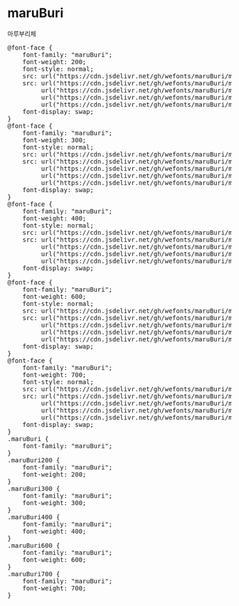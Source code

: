 # maruBuri
마루부리체

<pre>
@font-face {
    font-family: "maruBuri";
    font-weight: 200;
    font-style: normal;
    src: url("https://cdn.jsdelivr.net/gh/wefonts/maruBuri/maruBuri-ExtraLight.eot");
    src: url("https://cdn.jsdelivr.net/gh/wefonts/maruBuri/maruBuri-ExtraLight.eot?#iefix") format("embedded-opentype"),
         url("https://cdn.jsdelivr.net/gh/wefonts/maruBuri/maruBuri-ExtraLight.woff2") format("woff2"),
         url("https://cdn.jsdelivr.net/gh/wefonts/maruBuri/maruBuri-ExtraLight.woff") format("woff"),
         url("https://cdn.jsdelivr.net/gh/wefonts/maruBuri/maruBuri-ExtraLight.ttf") format("truetype");
    font-display: swap;
} 
@font-face {
    font-family: "maruBuri";
    font-weight: 300;
    font-style: normal;
    src: url("https://cdn.jsdelivr.net/gh/wefonts/maruBuri/maruBuri-Light.eot");
    src: url("https://cdn.jsdelivr.net/gh/wefonts/maruBuri/maruBuri-Light.eot?#iefix") format("embedded-opentype"),
         url("https://cdn.jsdelivr.net/gh/wefonts/maruBuri/maruBuri-Light.woff2") format("woff2"),
         url("https://cdn.jsdelivr.net/gh/wefonts/maruBuri/maruBuri-Light.woff") format("woff"),
         url("https://cdn.jsdelivr.net/gh/wefonts/maruBuri/maruBuri-Light.ttf") format("truetype");
    font-display: swap;
} 
@font-face {
    font-family: "maruBuri";
    font-weight: 400;
    font-style: normal;
    src: url("https://cdn.jsdelivr.net/gh/wefonts/maruBuri/maruBuri-Regular.eot");
    src: url("https://cdn.jsdelivr.net/gh/wefonts/maruBuri/maruBuri-Regular.eot?#iefix") format("embedded-opentype"),
         url("https://cdn.jsdelivr.net/gh/wefonts/maruBuri/maruBuri-Regular.woff2") format("woff2"),
         url("https://cdn.jsdelivr.net/gh/wefonts/maruBuri/maruBuri-Regular.woff") format("woff"),
         url("https://cdn.jsdelivr.net/gh/wefonts/maruBuri/maruBuri-Regular.ttf") format("truetype");
    font-display: swap;
}
@font-face {
    font-family: "maruBuri";
    font-weight: 600;
    font-style: normal;
    src: url("https://cdn.jsdelivr.net/gh/wefonts/maruBuri/maruBuri-SemiBold.eot");
    src: url("https://cdn.jsdelivr.net/gh/wefonts/maruBuri/maruBuri-SemiBold.eot?#iefix") format("embedded-opentype"),
         url("https://cdn.jsdelivr.net/gh/wefonts/maruBuri/maruBuri-SemiBold.woff2") format("woff2"),
         url("https://cdn.jsdelivr.net/gh/wefonts/maruBuri/maruBuri-SemiBold.woff") format("woff"),
         url("https://cdn.jsdelivr.net/gh/wefonts/maruBuri/maruBuri-SemiBold.ttf") format("truetype");
    font-display: swap;
}
@font-face {
    font-family: "maruBuri";
    font-weight: 700;
    font-style: normal;
    src: url("https://cdn.jsdelivr.net/gh/wefonts/maruBuri/maruBuri-Bold.eot");
    src: url("https://cdn.jsdelivr.net/gh/wefonts/maruBuri/maruBuri-Bold.eot?#iefix") format("embedded-opentype"),
         url("https://cdn.jsdelivr.net/gh/wefonts/maruBuri/maruBuri-Bold.woff2") format("woff2"),
         url("https://cdn.jsdelivr.net/gh/wefonts/maruBuri/maruBuri-Bold.woff") format("woff"),
         url("https://cdn.jsdelivr.net/gh/wefonts/maruBuri/maruBuri-Bold.ttf") format("truetype");
    font-display: swap;
}
.maruBuri {
    font-family: "maruBuri";
}
.maruBuri200 {
    font-family: "maruBuri";
    font-weight: 200;
}
.maruBuri300 {
    font-family: "maruBuri";
    font-weight: 300;
}
.maruBuri400 {
    font-family: "maruBuri";
    font-weight: 400;
}
.maruBuri600 {
    font-family: "maruBuri";
    font-weight: 600;
}
.maruBuri700 {
    font-family: "maruBuri";
    font-weight: 700;
}
</pre>
